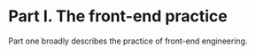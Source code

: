 # Part I. The front-end practice

Part one broadly describes the practice of front-end engineering.



